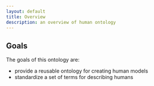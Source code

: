 ```yaml
---
layout: default
title: Overview
description: an overview of human ontology
---
```


## Goals

The goals of this ontology are:

* provide a reusable ontology for creating human models
* standardize a set of terms for describing humans